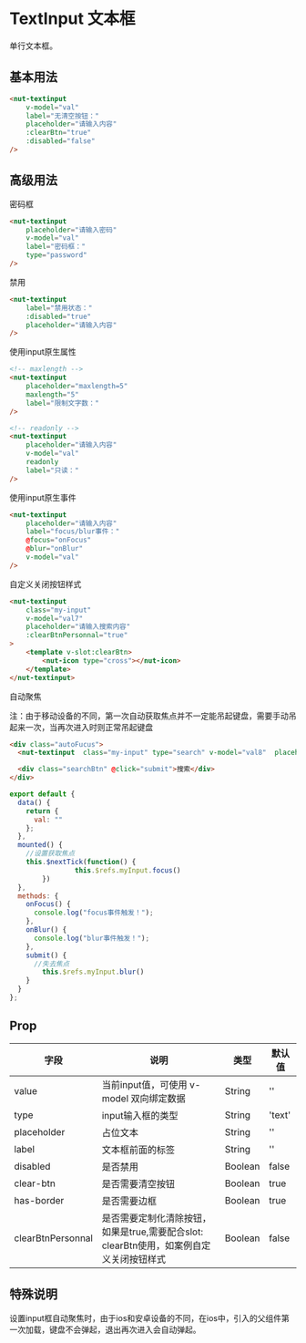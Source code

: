 # TextInput 文本框

单行文本框。

## 基本用法

```html
<nut-textinput 
    v-model="val"
    label="无清空按钮："
    placeholder="请输入内容"
    :clearBtn="true"
    :disabled="false"
/>
```
## 高级用法

密码框
```html
<nut-textinput 
    placeholder="请输入密码" 
    v-model="val" 
    label="密码框：" 
    type="password"
/>
```

禁用
```html
<nut-textinput 
    label="禁用状态：" 
    :disabled="true" 
    placeholder="请输入内容" 
/>
```

使用input原生属性
```html
<!-- maxlength -->
<nut-textinput
    placeholder="maxlength=5"
    maxlength="5"
    label="限制文字数："
/>

<!-- readonly -->
<nut-textinput 
    placeholder="请输入内容" 
    v-model="val" 
    readonly 
    label="只读：" 
/>
```

使用input原生事件
```html
<nut-textinput
    placeholder="请输入内容"
    label="focus/blur事件："
    @focus="onFocus"
    @blur="onBlur"
    v-model="val"
/>
```

自定义关闭按钮样式
```html
<nut-textinput
    class="my-input"
    v-model="val7"
    placeholder="请输入搜索内容"
    :clearBtnPersonnal="true"
>
    <template v-slot:clearBtn>
        <nut-icon type="cross"></nut-icon>
    </template>
</nut-textinput>
```
自动聚焦

注：由于移动设备的不同，第一次自动获取焦点并不一定能吊起键盘，需要手动吊起来一次，当再次进入时则正常吊起键盘

```html
<div class="autoFucus">
  <nut-textinput  class="my-input" type="search" v-model="val8"  placeholder="请输入搜索内容" ref="myInput" @keyup.enter="submit" />

  <div class="searchBtn" @click="submit">搜索</div>
</div>
```

```javascript
export default {
  data() {
    return {
      val: ""
    };
  },
  mounted() {
    //设置获取焦点
    this.$nextTick(function() {
				this.$refs.myInput.focus()
		})
  },
  methods: {
    onFocus() {
      console.log("focus事件触发！");
    },
    onBlur() {
      console.log("blur事件触发！");
    },
    submit() {
      //失去焦点
        this.$refs.myInput.blur()
    }
  }
};
```


## Prop

| 字段              | 说明                                                                                     | 类型    | 默认值 |
| ----------------- | ---------------------------------------------------------------------------------------- | ------- | ------ |
| value             | 当前input值，可使用 v-model 双向绑定数据                                                 | String  | ''     |
| type              | input输入框的类型                                                                        | String  | 'text' |
| placeholder       | 占位文本                                                                                 | String  | ''     |
| label             | 文本框前面的标签                                                                         | String  | ''     |
| disabled          | 是否禁用                                                                                 | Boolean | false  |
| clear-btn         | 是否需要清空按钮                                                                         | Boolean | true   |
| has-border        | 是否需要边框                                                                             | Boolean | true   |
| clearBtnPersonnal | 是否需要定制化清除按钮，如果是true,需要配合slot:  clearBtn使用，如案例自定义关闭按钮样式 | Boolean | false  |


## 特殊说明 

设置input框自动聚焦时，由于ios和安卓设备的不同，在ios中，引入的父组件第一次加载，键盘不会弹起，退出再次进入会自动弹起。